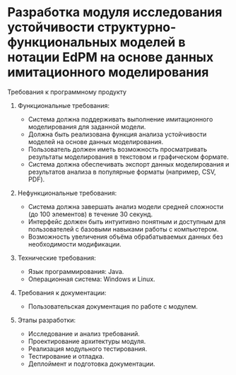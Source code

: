# Разработка модуля исследования устойчивости структурно-функциональных моделей в нотации EdPM на основе данных имитационного моделирования


Требования к программному продукту


1. Функциональные требования:
   - Система должна поддерживать выполнение имитационного моделирования для заданной модели.
   - Должна быть реализована функция анализа устойчивости моделей на основе данных моделирования.
   - Пользователь должен иметь возможность просматривать результаты моделирования в текстовом и графическом формате.
   - Система должна обеспечивать экспорт данных моделирования и результатов анализа в популярные форматы (например, CSV, PDF).

2. Нефункциональные требования:
   - Система должна завершать анализ модели средней сложности (до 100 элементов) в течение 30 секунд.
   - Интерфейс должен быть интуитивно понятным и доступным для пользователей с базовыми навыками работы с компьютером.
   - Возможность увеличения объёма обрабатываемых данных без необходимости модификации.

3. Технические требования:
   - Язык программирования: Java.
   - Операционная система: Windows и Linux.

4. Требования к документации:
   - Пользовательская документация по работе с модулем.

5. Этапы разработки:
   - Исследование и анализ требований.
   - Проектирование архитектуры модуля.
   - Реализация модульного тестирования.
   - Тестирование и отладка.
   - Деплоймент и подготовка документации.
